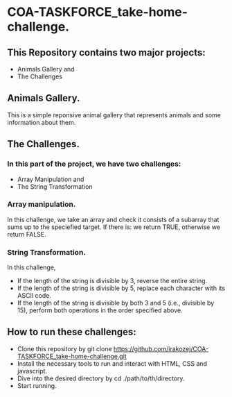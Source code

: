 # COA-TASKFORCE_take-home-challenge.
## This Repository contains two major projects:
* Animals Gallery and 
* The Challenges

## Animals Gallery.
This is a simple reponsive animal gallery that represents animals and
some information about them.

## The Challenges.
### In this part of the project, we have two challenges:
- Array Manipulation and
- The String Transformation

### Array manipulation.
In this challenge, we take an array and check it consists of a subarray that sums up to the speciefied target.
If there is: we return TRUE, otherwise we return FALSE.

### String Transformation.
In this challenge,
- If the length of the string is divisible by 3, reverse the entire string.
- If the length of the string is divisible by 5, replace each character with its ASCII code.
- If the length of the string is divisible by both 3 and 5 (i.e., divisible by 15), perform both operations in the order specified above.


## How to run these challenges:
- Clone this repository by git clone https://github.com/irakozej/COA-TASKFORCE_take-home-challenge.git
- Install the necessary tools to run and interact with HTML, CSS and javascript.
- Dive into the desired directory by cd ./path/to/th/directory.
- Start running.
